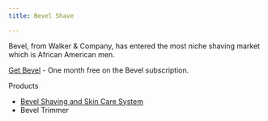 ```yaml
---
title: Bevel Shave

---
```


Bevel, from Walker &amp; Company, has entered the most niche shaving market which is African American men.

[Get Bevel](getBevel.com/r/52e3e3c75f) - One month free on the Bevel subscription.

Products
- [Bevel Shaving and Skin Care System](#)
- Bevel Trimmer
